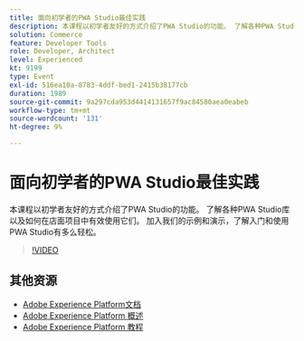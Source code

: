 ```yaml
---
title: 面向初学者的PWA Studio最佳实践
description: 本课程以初学者友好的方式介绍了PWA Studio的功能。 了解各种PWA Studio库以及如何在店面项目中有效使用它们。 加入我们的示例和演示，了解入门和使用PWA Studio有多么轻松。
solution: Commerce
feature: Developer Tools
role: Developer, Architect
level: Experienced
kt: 9199
type: Event
exl-id: 516ea10a-8783-4ddf-bed1-2415b38177cb
duration: 1989
source-git-commit: 9a297cda953d4414131657f9ac84580aea0eabeb
workflow-type: tm+mt
source-wordcount: '131'
ht-degree: 9%

---
```


# 面向初学者的PWA Studio最佳实践

本课程以初学者友好的方式介绍了PWA Studio的功能。
了解各种PWA Studio库以及如何在店面项目中有效使用它们。
加入我们的示例和演示，了解入门和使用PWA Studio有多么轻松。

>[!VIDEO](https://video.tv.adobe.com/v/337764/?quality=12&learn=on&hidetitle=true)

## 其他资源

- [Adobe Experience Platform文档](https://experienceleague.adobe.com/docs/experience-platform.html)
- [Adobe Experience Platform 概述](https://experienceleague.adobe.com/docs/experience-platform/landing/home.html?lang=zh-Hans)
- [Adobe Experience Platform 教程](https://experienceleague.adobe.com/docs/platform-learn/tutorials/overview.html?lang=en)
